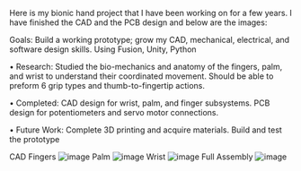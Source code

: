 Here is my bionic hand project that I have been working on for a few years. I have finished the CAD and the PCB design and below are the images: <p>
Goals: Build a working prototype; grow my CAD, mechanical, electrical,
and software design skills. Using Fusion, Unity, Python <p>
• Research: Studied the bio-mechanics and anatomy of the fingers, palm,
and wrist to understand their coordinated movement. Should be able to
preform 6 grip types and thumb-to-fingertip actions.<p>
• Completed: CAD design for wrist, palm, and finger subsystems. PCB
design for potentiometers and servo motor connections.<p>
• Future Work: Complete 3D printing and acquire materials. Build and test
the prototype<p>

CAD
Fingers
![image](https://github.com/user-attachments/assets/1d806dc0-c2ec-4842-92ea-32039a597c9e)
Palm 
![image](https://github.com/user-attachments/assets/2d17c922-b179-42b3-9479-ca324d7d75c3)
Wrist
![image](https://github.com/user-attachments/assets/a2c617e3-58c3-402c-b8ff-97639ade0fe6)
Full Assembly
![image](https://github.com/user-attachments/assets/0d5d9245-6e0e-44a0-8435-3d52d5c4be8c)



